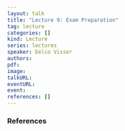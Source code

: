 ```yaml
---
layout: talk
title: "Lecture 9: Exam Preparation"
tag: lecture
categories: []
kind: Lecture
series: lectures
speaker: Eelco Visser
authors:
pdf:
image:
talkURL:
eventURL:
event:
references: []
---
```


### References
